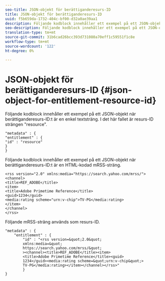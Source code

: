 ```yaml
---
seo-title: JSON-objekt för berättiganderesurs-ID
title: JSON-objekt för berättiganderesurs-ID
uuid: f5b659da-1732-404c-bf00-d32a0ae39aa1
description: Följande kodblock innehåller ett exempel på ett JSON-objekt när berättiganderesurs-ID:t är en enkel textsträng.
seo-description: Följande kodblock innehåller ett exempel på ett JSON-objekt när berättiganderesurs-ID:t är en enkel textsträng.
translation-type: tm+mt
source-git-commit: 31b6cad26bcc393d731080a70eff1c59551f1c8e
workflow-type: tm+mt
source-wordcount: '122'
ht-degree: 0%

---
```



# JSON-objekt för berättiganderesurs-ID {#json-object-for-entitlement-resource-id}

Följande kodblock innehåller ett exempel på ett JSON-objekt när berättiganderesurs-ID:t är en enkel textsträng. I det här fallet är resurs-ID strängen &quot;resource&quot;.

```
"metadata" : { 
"entitlement" : { 
"id" : "resource" 
} 
}
```

Följande kodblock innehåller ett exempel på ett JSON-objekt när berättiganderesurs-ID:t är en HTML-kodad mRSS-sträng.

```
<rss version="2.0" xmlns:media="https://search.yahoo.com/mrss/"> 
<channel> 
<title>REF_ADOBE</title> 
<item> 
<title>Adobe Primetime Reference</title> 
<guid>1234</guid> 
<media:rating scheme="urn:v-chip">TV-PG</media:rating> 
</item> 
</channel> 
</rss>
```

Följande mRSS-sträng används som resurs-ID.

```
"metadata" : { 
    "entitlement" : { 
        "id" : "<rss version=&quot;2.0&quot; 
        xmlns:media=&quot; 
        https://search.yahoo.com/mrss/&quot; 
        ><channel><title>REF_ADOBE</title><item> 
        <title>Adobe Primetime Reference</title><guid> 
        1234</guid><media:rating scheme=&quot;urn:v-chip&quot;> 
        TV-PG</media:rating></item></channel></rss>" 
        } 
} 
```
